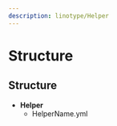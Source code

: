 ```yaml
---
description: linotype/Helper
---
```


# Structure

## Structure

* **Helper**
  * HelperName.yml

## 

